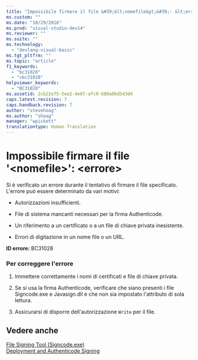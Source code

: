 ```yaml
---
title: "Impossibile firmare il file &#39;&lt;nomefile&gt;&#39;: &lt;errore&gt; | Microsoft Docs"
ms.custom: ""
ms.date: "10/29/2016"
ms.prod: "visual-studio-dev14"
ms.reviewer: ""
ms.suite: ""
ms.technology: 
  - "devlang-visual-basic"
ms.tgt_pltfrm: ""
ms.topic: "article"
f1_keywords: 
  - "bc31028"
  - "vbc31028"
helpviewer_keywords: 
  - "BC31028"
ms.assetid: 2cb22e75-5ee2-4e07-afc0-680a0bd543d4
caps.latest.revision: 7
caps.handback.revision: 7
author: "stevehoag"
ms.author: "shoag"
manager: "wpickett"
translationtype: Human Translation
---
```

# Impossibile firmare il file &#39;&lt;nomefile&gt;&#39;: &lt;errore&gt;
Si è verificato un errore durante il tentativo di firmare il file specificato. L'errore può essere determinato da vari motivi:  
  
-   Autorizzazioni insufficienti.  
  
-   File di sistema mancanti necessari per la firma Authenticode.  
  
-   Un riferimento a un certificato o a un file di chiave privata inesistente.  
  
-   Errori di digitazione in un nome file o un URL.  
  
 **ID errore:** BC31028  
  
### Per correggere l'errore  
  
1.  Immettere correttamente i nomi di certificati e file di chiave privata.  
  
2.  Se si usa la firma Authenticode, verificare che siano presenti i file Signcode.exe e Javasign.dll e che non sia impostato l'attributo di sola lettura.  
  
3.  Assicurarsi di disporre dell'autorizzazione `Write` per il file.  
  
## Vedere anche  
 [File Signing Tool \(Signcode.exe\)](http://msdn.microsoft.com/it-it/2d299154-34ea-41ba-ad12-17075bb7e1db)   
 [Deployment and Authenticode Signing](http://msdn.microsoft.com/it-it/ecc3f059-da2e-445b-9b87-5b2978e2f8b2)